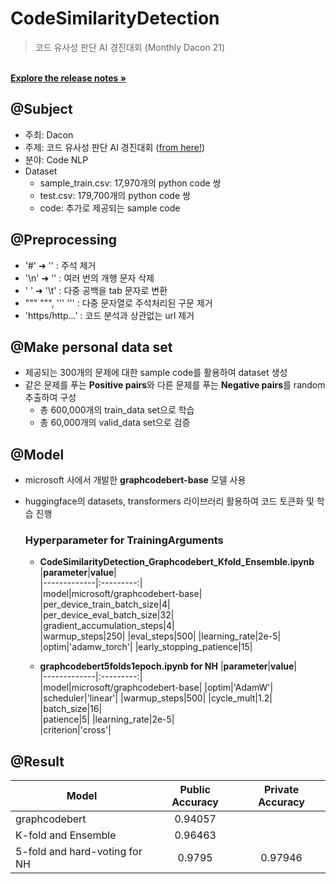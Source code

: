# CodeSimilarityDetection
> 코드 유사성 판단 AI 경진대회 (Monthly Dacon 21)

<br />
<a href="RELEASE.md"><strong>Explore the release notes »</strong></a>
<br />

## @Subject
- 주최: Dacon
- 주제: 코드 유사성 판단 AI 경진대회 ([from here!](https://dacon.io/competitions/official/235900/overview/description))
- 분야: Code NLP
- Dataset
  - sample_train.csv: 17,970개의 python code 쌍
  - test.csv: 179,700개의 python code 쌍
  - code: 추가로 제공되는 sample code


## @Preprocessing
- '#' ➜ '' : 주석 제거
- '\n' ➜ '' : 여러 번의 개행 문자 삭제
- '    ' ➜ '\t' : 다중 공백을 tab 문자로 변환
- """ """, ''' ''' : 다중 문자열로 주석처리된 구문 제거
- 'https/http...' : 코드 분석과 상관없는 url 제거


## @Make personal data set
- 제공되는 300개의 문제에 대한 sample code를 활용하여 dataset 생성
- 같은 문제를 푸는 **Positive pairs**와 다른 문제를 푸는 **Negative pairs**를 random 추출하여 구성
  - 총 600,000개의 train_data set으로 학습
  - 총 60,000개의 valid_data set으로 검증


## @Model
- microsoft 사에서 개발한 **graphcodebert-base** 모델 사용
- huggingface의 datasets, transformers 라이브러리 활용하여 코드 토큰화 및 학습 진행

  ### Hyperparameter for TrainingArguments
  - **CodeSimilarityDetection_Graphcodebert_Kfold_Ensemble.ipynb**
    |**parameter**|**value**|  
    |-------------|:---------:|  
    |model|microsoft/graphcodebert-base|
    |per_device_train_batch_size|4|  
    |per_device_eval_batch_size|32|  
    |gradient_accumulation_steps|4|  
    |warmup_steps|250|
    |eval_steps|500|
    |learning_rate|2e-5|  
    |optim|'adamw_torch'|
    |early_stopping_patience|15|
    
  - **graphcodebert5folds1epoch.ipynb for NH**
    |**parameter**|**value**|  
    |-------------|:---------:|  
    |model|microsoft/graphcodebert-base|
    |optim|'AdamW'|
    |scheduler|'linear'|
    |warmup_steps|500|
    |cycle_mult|1.2|
    |batch_size|16|  
    |patience|5|
    |learning_rate|2e-5|  
    |criterion|'cross'|

## @Result
|Model|Public Accuracy|Private Accuracy|
|---|:---:|:---:|
|graphcodebert|0.94057||
|K-fold and Ensemble|0.96463||
|5-fold and hard-voting for NH|0.9795|0.97946|
